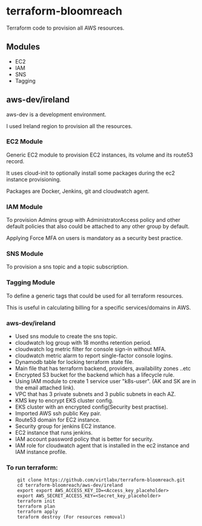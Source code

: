 # terraform-bloomreach
Terraform code to provision all AWS resources.

## Modules
- EC2
- IAM
- SNS
- Tagging

## aws-dev/ireland
aws-dev is a development environment.

I used Ireland region to provision all the resources.

### EC2 Module
Generic EC2 module to provision EC2 instances, its volume and its route53 record.

It uses cloud-init to optionally install some packages during the ec2 instance provisioning.

Packages are Docker, Jenkins, git and cloudwatch agent.

### IAM Module
To provision Admins group with AdministratorAccess policy and other default policies that also could be attached to any other group by default.

Applying Force MFA on users is mandatory as a security best practice. 

### SNS Module
To provision a sns topic and a topic subscription.

### Tagging Module
To define a generic tags that could be used for all terraform resources.

This is useful in calculating billing for a specific services/domains in AWS.

### aws-dev/ireland

- Used sns module to create the sns topic. 
- cloudwatch log group with 18 months retention period. 
- cloudwatch log metric filter for console sign-in without MFA.
- cloudwatch metric alarm to report single-factor console logins.
- Dynamodb table for locking terraform state file.
- Main file that has terraform backend, providers, availability zones ..etc
- Encrypted S3 bucket for the backend which has a lifecycle rule.
- Using IAM module to create 1 service user "k8s-user". (AK and SK are in the email attached link).
- VPC that has 3 private subnets and 3 public subnets in each AZ.
- KMS key to encrypt EKS cluster config.
- EKS cluster with an encrypted config(Security best practise).
- Imported AWS ssh public Key pair.
- Route53 domain for EC2 instance.
- Security group for jenkins EC2 instance.
- EC2 instance that runs jenkins.
- IAM account password policy that is better for security.
- IAM role for cloudwatch agent that is installed in the ec2 instance and IAM instance profile.

### To run terraform:

```
    git clone https://github.com/virtlabx/terraform-bloomreach.git
    cd terraform-bloomreach/aws-dev/ireland
    export export AWS_ACCESS_KEY_ID=<Access_key_placeholder>
    export AWS_SECRET_ACCESS_KEY=<Secret_key_placeholder>
    terraform init
    terraform plan
    terraform apply
    teraform destroy (For resources removal)
```